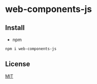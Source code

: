 # web-components-js

## Install
- npm

```shell
npm i web-components-js
```

## License
[MIT](LICENSE)
